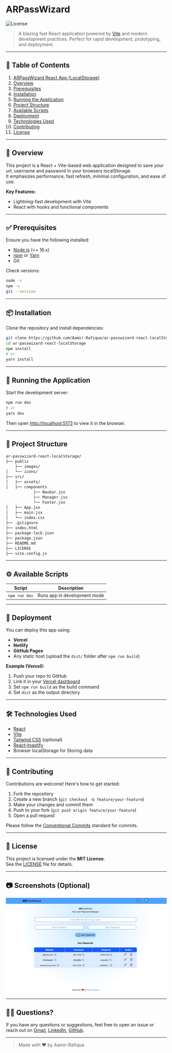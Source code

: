 
# ARPassWizard

![License](https://img.shields.io/badge/license-MIT-blue.svg)

> A blazing fast React application powered by [Vite](https://vitejs.dev/) and modern development practices. Perfect for rapid development, prototyping, and deployment.

---

## 📝 Table of Contents

1. [ARPassWizard React App (LocalStorage)](#ar-passwizard-react-localStorage)
2. [Overview](#-overview)
3. [Prerequisites](#-prerequisites)
4. [Installation](#-installation)
5. [Running the Application](#-running-the-application)
6. [Project Structure](#-project-structure)
7. [Available Scripts](#-available-scripts)
8. [Deployment](#-deployment)
9. [Technologies Used](#-technologies-used)
10. [Contributing](#-contributing)
11. [License](#-license)

---

## 📖 Overview

This project is a React + Vite-based web application designed to save your url, username and password in your browsers localStorage.  
It emphasizes performance, fast refresh, minimal configuration, and ease of use.

**Key Features:**
- Lightning-fast development with Vite
- React with hooks and functional components

---

## ✅ Prerequisites

Ensure you have the following installed:

- [Node.js](https://nodejs.org/) (>= 16.x)
- [npm](https://www.npmjs.com/) or [Yarn](https://yarnpkg.com/)
- Git

Check versions:

```bash
node -v
npm -v
git --version
```

---

## 📦 Installation

Clone the repository and install dependencies:

```bash
git clone https://github.com/Aamir-Rafique/ar-passwizard-react-localStorage.git
cd ar-passwizard-react-localStorage
npm install
# or
yarn install
```

---

## 🚀 Running the Application

Start the development server:

```bash
npm run dev
# or
yarn dev
```

Then open [http://localhost:5173](http://localhost:5173) to view it in the browser.

---

## 📁 Project Structure

```
ar-passwizard-react-localStorage/
├── public
    ├── images/
│   └── icons/
├── src/
│   ├── assets/
│   ├── components
            ├── Navbar.jsx
            ├── Manager.jsx
            └── Footer.jsx
│   ├── App.jsx
│   ├── main.jsx
│   └── index.css
├── .gitignore
├── index.html
├── package-lock.json
├── package.json
├── README.md
├── LICENSE
├── vite.config.js

```

---

## ⚙️ Available Scripts

| Script           | Description                           |
|------------------|---------------------------------------|
| `npm run dev`    | Runs app in development mode          |

---

## 🚢 Deployment

You can deploy this app using:

- **Vercel**
- **Netlify**
- **GitHub Pages**
- Any static host (upload the `dist/` folder after `npm run build`)

**Example (Vercel):**

1. Push your repo to GitHub
2. Link it in your [Vercel dashboard](https://vercel.com/)
3. Set `npm run build` as the build command
4. Set `dist` as the output directory

---

## 🛠 Technologies Used

- [React](https://reactjs.org/)
- [Vite](https://vitejs.dev/)
- [Tailwind CSS](https://tailwindcss.com/) (optional)
- [React-toastify](https://fkhadra.github.io/react-toastify/introduction/)
- Browser localStorage for Storing data

---

## 🤝 Contributing

Contributions are welcome! Here's how to get started:

1. Fork the repository
2. Create a new branch (`git checkout -b feature/your-feature`)
3. Make your changes and commit them
4. Push to your fork (`git push origin feature/your-feature`)
5. Open a pull request

Please follow the [Conventional Commits](https://www.conventionalcommits.org/) standard for commits.

---

## 📄 License

This project is licensed under the **MIT License**.  
See the [LICENSE](./LICENSE) file for details.

---

## 📷 Screenshots (Optional)

<p align="center">
  <img src="./public/images/SS-ARPassWizard.png" alt="App Screenshot" width="700" />
</p>

---

## 🙋‍♂️ Questions?

If you have any questions or suggestions, feel free to open an issue or reach out on [Gmail](https://mail.google.com/mail/u/0/), [LinkedIn](https://www.linkedin.com/in/aamir-rafique-7a5bb1336/), [GitHub](https://github.com/Aamir-Rafique).

---

> Made with ❤️ by Aamir-Rafique
